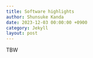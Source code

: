 ```yaml
---
title: Software highlights
author: Shunsuke Kanda
date: 2023-12-03 00:00:00 +0900
category: Jekyll
layout: post
---
```


TBW
